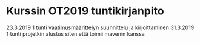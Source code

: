 <h1> Kurssin OT2019 tuntikirjanpito </h1>
23.3.2019 1 tunti vaatimusmäärittelyn suunnittelu ja kirjoittaminen
31.3.2019 1 tunti projetkin alustus siten että toimii mavenin kanssa
